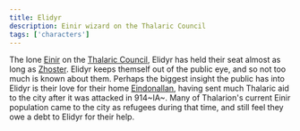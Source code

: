 ```yaml
---
title: Elidyr
description: Einir wizard on the Thalaric Council
tags: ['characters']
---
```


The lone [Einir](/pages/Einir) on the [Thalaric Council](/pages/Thalarion), Elidyr has held their seat almost as long as [Zhoster](/pages/Zhoster). Elidyr keeps themself out of the public eye, and so not too much is known about them. Perhaps the biggest insight the public has into Elidyr is their love for their home [Eindonallan](/pages/Eindonallan), having sent much Thalaric aid to the city after it was attacked in 914~IA~. Many of Thalarion's current Einir population came to the city as refugees during that time, and still feel they owe a debt to Elidyr for their help.

